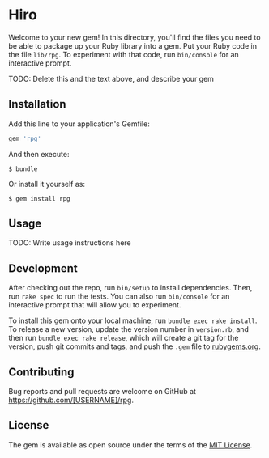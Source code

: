 # Hiro

Welcome to your new gem! In this directory, you'll find the files you need to be able to package up your Ruby library into a gem. Put your Ruby code in the file `lib/rpg`. To experiment with that code, run `bin/console` for an interactive prompt.

TODO: Delete this and the text above, and describe your gem

## Installation

Add this line to your application's Gemfile:

```ruby
gem 'rpg'
```

And then execute:

    $ bundle

Or install it yourself as:

    $ gem install rpg

## Usage

TODO: Write usage instructions here

## Development

After checking out the repo, run `bin/setup` to install dependencies. Then, run `rake spec` to run the tests. You can also run `bin/console` for an interactive prompt that will allow you to experiment.

To install this gem onto your local machine, run `bundle exec rake install`. To release a new version, update the version number in `version.rb`, and then run `bundle exec rake release`, which will create a git tag for the version, push git commits and tags, and push the `.gem` file to [rubygems.org](https://rubygems.org).

## Contributing

Bug reports and pull requests are welcome on GitHub at https://github.com/[USERNAME]/rpg.

## License

The gem is available as open source under the terms of the [MIT License](https://opensource.org/licenses/MIT).
